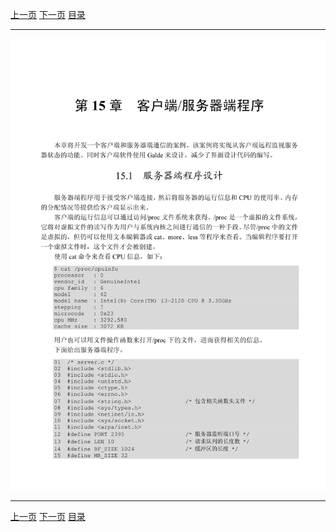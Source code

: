 [上一页](365.md) [下一页](367.md) [目录](../README.md)

***

![366](../images/366.png)

***

[上一页](365.md) [下一页](367.md) [目录](../README.md)